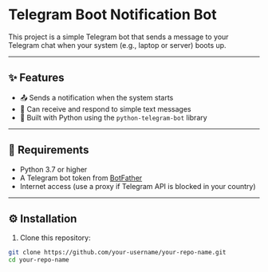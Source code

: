# Telegram Boot Notification Bot

This project is a simple Telegram bot that sends a message to your Telegram chat when your system (e.g., laptop or server) boots up.

---

## ✨ Features

- 📤 Sends a notification when the system starts
- 💬 Can receive and respond to simple text messages
- 🐍 Built with Python using the `python-telegram-bot` library

---

## 🧰 Requirements

- Python 3.7 or higher
- A Telegram bot token from [BotFather](https://t.me/BotFather)
- Internet access (use a proxy if Telegram API is blocked in your country)

---

## ⚙️ Installation

1. Clone this repository:

```bash
git clone https://github.com/your-username/your-repo-name.git
cd your-repo-name
